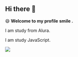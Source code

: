 ## Hi there 👋
😄
**Welcome to my profile**
**smile .**

I am study from Alura.

I am study JavaScript.

![](https://media1.tenor.com/m/z3WWTVxu8asAAAAC/scooby-doo-guess-who.gif)
